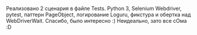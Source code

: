 Реализовано 2 сценария в файле Tests.
Python 3, Selenium Webdriver, pytest, паттерн PageObject, логирование Loguru, фикстура и обертка над WebDriverWait.
Спасибо, было интересно :) Неидеально, зато все сОма :D
